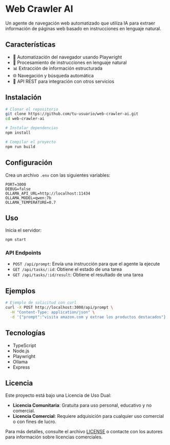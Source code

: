 # Web Crawler AI

Un agente de navegación web automatizado que utiliza IA para extraer información de páginas web basado en instrucciones en lenguaje natural.

## Características

- 🤖 Automatización del navegador usando Playwright
- 🧠 Procesamiento de instrucciones en lenguaje natural
- 📊 Extracción de información estructurada
- 🌐 Navegación y búsqueda automática
- 📱 API REST para integración con otros servicios

## Instalación

```bash
# Clonar el repositorio
git clone https://github.com/tu-usuario/web-crawler-ai.git
cd web-crawler-ai

# Instalar dependencias
npm install

# Compilar el proyecto
npm run build
```

## Configuración

Crea un archivo `.env` con las siguientes variables:

```
PORT=3000
DEBUG=false
OLLAMA_API_URL=http://localhost:11434
OLLAMA_MODEL=qwen:7b
OLLAMA_TEMPERATURE=0.7
```

## Uso

Inicia el servidor:

```bash
npm start
```

### API Endpoints

- `POST /api/prompt`: Envía una instrucción para que el agente la ejecute
- `GET /api/tasks/:id`: Obtiene el estado de una tarea
- `GET /api/tasks/:id/result`: Obtiene el resultado de una tarea

## Ejemplos

```bash
# Ejemplo de solicitud con curl
curl -X POST http://localhost:3000/api/prompt \
  -H "Content-Type: application/json" \
  -d '{"prompt":"visita amazon.com y extrae los productos destacados"}'
```

## Tecnologías

- TypeScript
- Node.js
- Playwright
- Ollama
- Express

## Licencia

Este proyecto está bajo una Licencia de Uso Dual:

- **Licencia Comunitaria**: Gratuita para uso personal, educativo y no comercial.
- **Licencia Comercial**: Requiere adquisición para cualquier uso comercial o con fines de lucro.

Para más detalles, consulte el archivo [LICENSE](LICENSE) o contacte con los autores para información sobre licencias comerciales. 